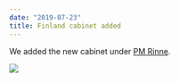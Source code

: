 ```yaml
---
date: "2019-07-23"
title: Finland cabinet added
---
```


We added the new cabinet under [PM Rinne](http://www.parlgov.org/explore/fin/cabinet/2019-06-06/).

![](/images/parliament-netherlands.jpg)
